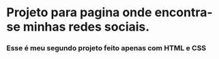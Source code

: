 # Projeto para pagina onde encontra-se minhas redes sociais.

### Esse é meu segundo projeto feito apenas com HTML e CSS 